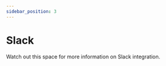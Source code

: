 ```yaml
---
sidebar_position: 3
---
```


# Slack

Watch out this space for more information on Slack integration.
